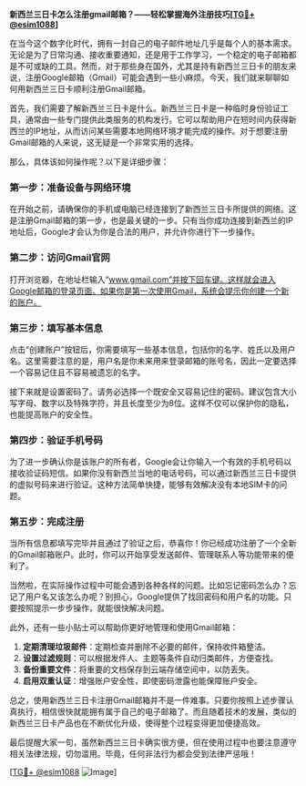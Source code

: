 **新西兰三日卡怎么注册gmail邮箱？——轻松掌握海外注册技巧[[TG💪+ @esim1088](https://t.me/s/esim1088)]**

在当今这个数字化时代，拥有一封自己的电子邮件地址几乎是每个人的基本需求。无论是为了日常沟通、接收重要通知，还是用于工作学习，一个稳定的电子邮箱都是不可或缺的工具。然而，对于那些身在国外，尤其是持有新西兰三日卡的朋友来说，注册Google邮箱（Gmail）可能会遇到一些小麻烦。今天，我们就来聊聊如何用新西兰三日卡顺利注册Gmail邮箱。

首先，我们需要了解新西兰三日卡是什么。新西兰三日卡是一种临时身份验证工具，通常由一些专门提供此类服务的机构发行。它可以帮助用户在短时间内获得新西兰的IP地址，从而访问某些需要本地网络环境才能完成的操作。对于想要注册Gmail邮箱的人来说，这无疑是一个非常实用的选择。

那么，具体该如何操作呢？以下是详细步骤：

### 第一步：准备设备与网络环境

在开始之前，请确保你的手机或电脑已经连接到了新西兰三日卡所提供的网络。这是注册Gmail邮箱的第一步，也是最关键的一步。只有当你成功连接到新西兰的IP地址后，Google才会认为你是合法的用户，并允许你进行下一步操作。

### 第二步：访问Gmail官网

打开浏览器，在地址栏输入“www.gmail.com”并按下回车键。这样就会进入Google邮箱的登录页面。如果你是第一次使用Gmail，系统会提示你创建一个新的账户。

### 第三步：填写基本信息

点击“创建账户”按钮后，你需要填写一些基本信息，包括你的名字、姓氏以及用户名。这里需要注意的是，用户名是你未来用来登录邮箱的账号名，因此一定要选择一个容易记住且不容易被遗忘的名字。

接下来就是设置密码了。请务必选择一个既安全又容易记住的密码。建议包含大小写字母、数字以及特殊字符，并且长度至少为8位。这样不仅可以保护你的隐私，也能提高账户的安全性。

### 第四步：验证手机号码

为了进一步确认你是该账户的所有者，Google会让你输入一个有效的手机号码以接收验证码短信。如果你没有新西兰当地的电话号码，可以通过新西兰三日卡提供的虚拟号码来进行验证。这种方法简单快捷，能够有效解决没有本地SIM卡的问题。

### 第五步：完成注册

当所有信息都填写完毕并且通过了验证之后，恭喜你！你已经成功注册了一个全新的Gmail邮箱账户。此时，你可以开始享受发送邮件、管理联系人等功能带来的便利了。

当然啦，在实际操作过程中可能会遇到各种各样的问题。比如忘记密码怎么办？忘记了用户名又该怎么办呢？别担心，Google提供了找回密码和用户名的功能。只要按照提示一步步操作，就能很快解决问题。

此外，还有一些小贴士可以帮助你更好地管理和使用Gmail邮箱：

1. **定期清理垃圾邮件**：定期检查并删除不必要的邮件，保持收件箱整洁。
2. **设置过滤规则**：可以根据发件人、主题等条件自动归类邮件，方便查找。
3. **备份重要文件**：将重要的文档保存到云端存储空间中，以防丢失。
4. **启用双重认证**：增强账户安全性，即使密码泄露也能保障账户安全。

总之，使用新西兰三日卡注册Gmail邮箱并不是一件难事。只要你按照上述步骤认真执行，相信很快就能拥有属于自己的电子邮箱了。而且随着技术的发展，类似的新西兰三日卡产品也在不断优化升级，使得整个过程变得更加便捷高效。

最后提醒大家一句，虽然新西兰三日卡确实很方便，但在使用过程中也要注意遵守相关法律法规，切勿滥用。毕竟，任何非法行为都会受到法律严惩哦！

[[TG💪+ @esim1088](https://t.me/s/esim1088) ![Image](https://i.postimg.cc/4NQfJmqS/Snipaste-2025-05-13-00-14-12.png)]